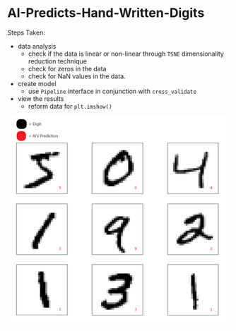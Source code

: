 # AI-Predicts-Hand-Written-Digits

Steps Taken:
* data analysis
    * check if the data is linear or non-linear through ```TSNE``` dimensionality reduction technique
    * check for zeros in the data
    * check for NaN values in the data.
* create model
    * use ```Pipeline``` interface in conjunction with ```cross_validate```
* view the results
    * reform data for ```plt.imshow()```
<img src='img.png'>
